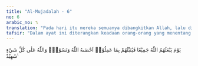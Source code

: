 ```yaml
---
title: "Al-Mujadalah - 6"
no: 6
arabic_no: ٦
translation: "Pada hari itu mereka semuanya dibangkitkan Allah, lalu diberitakan-Nya kepada mereka apa yang telah mereka kerjakan. Allah menghitungnya (semua amal perbuatan itu), meskipun mereka telah melupakannya. Dan Allah Maha Menyaksikan segala sesuatu. "
tafsir: "Dalam ayat ini diterangkan keadaan orang-orang yang menentang dan melanggar hukum Allah di akhirat nanti. Allah mengumpulkan mereka semua sejak manusia pertama yaitu Adam, sampai saat terakhir kehidupan manusia, pada hari Kiamat. Kemudian Allah memberitahukan kepada mereka yang telah mereka kerjakan selama hidup di dunia. Semuanya itu tercatat dalam kitab catatan mereka masing-masing, tidak ada satu pun yang dilupakan, walaupun mereka sendiri telah melupakannya karena tidak sesuatu pun yang luput dari pengetahuan Allah."
---
```

يَوْمَ يَبْعَثُهُمُ اللّٰهُ جَمِيْعًا فَيُنَبِّئُهُمْ بِمَا عَمِلُوْاۗ  اَحْصٰىهُ اللّٰهُ وَنَسُوْهُۗ وَاللّٰهُ عَلٰى كُلِّ شَيْءٍ شَهِيْدٌ ࣖ